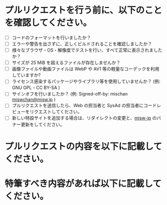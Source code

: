 # プルリクエストを行う前に、以下のことを確認してください。

- [ ] コードのフォーマットを行いましたか？
- [ ] エラーや警告を出さずに、正しくビルドされることを確認しましたか？
- [ ] 様々なブラウザ・OS・解像度でテストを行い、すべて正常に表示されましたか？
- [ ] サイズが 25 MiB を超えるファイルが存在しませんか？
- [ ] 画像ファイルや動画ファイルは WebP や AV1 等の軽量なコーデックを利用していますか?
- [ ] ライセンス感染するパッケージやライブラリ等を使用していませんか？ (例: GNU GPL・CC BY-SA )
- [ ] サインオフを行いましたか？ (例: Signed-off-by: mischan <miswchan@misw.jp> )
- [ ] プルリクエストを送信したら、Web の担当者と SysAd の担当者にコードレビューをリクエストしてください。
- [ ] 新しい特設サイトを追加する場合は、リダイレクトの変更と、[misw-jp](https://github.com/MISW/misw-jp) のバナー更新をしてください。

# プルリクエストの内容を以下に記載してください。

# 特筆すべき内容があれば以下に記載してください。
